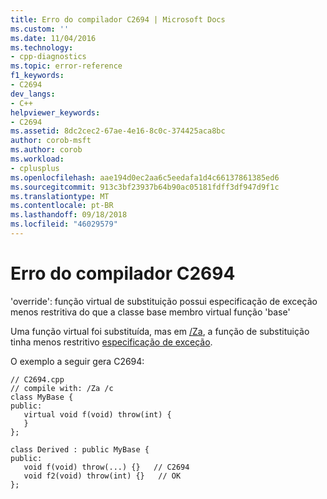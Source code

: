```yaml
---
title: Erro do compilador C2694 | Microsoft Docs
ms.custom: ''
ms.date: 11/04/2016
ms.technology:
- cpp-diagnostics
ms.topic: error-reference
f1_keywords:
- C2694
dev_langs:
- C++
helpviewer_keywords:
- C2694
ms.assetid: 8dc2cec2-67ae-4e16-8c0c-374425aca8bc
author: corob-msft
ms.author: corob
ms.workload:
- cplusplus
ms.openlocfilehash: aae194d0ec2aa6c5eedafa1d4c66137861385ed6
ms.sourcegitcommit: 913c3bf23937b64b90ac05181fdff3df947d9f1c
ms.translationtype: MT
ms.contentlocale: pt-BR
ms.lasthandoff: 09/18/2018
ms.locfileid: "46029579"
---
```

# <a name="compiler-error-c2694"></a>Erro do compilador C2694

'override': função virtual de substituição possui especificação de exceção menos restritiva do que a classe base membro virtual função 'base'

Uma função virtual foi substituída, mas em [/Za](../../build/reference/za-ze-disable-language-extensions.md), a função de substituição tinha menos restritivo [especificação de exceção](../../cpp/exception-specifications-throw-cpp.md).

O exemplo a seguir gera C2694:

```
// C2694.cpp
// compile with: /Za /c
class MyBase {
public:
   virtual void f(void) throw(int) {
   }
};

class Derived : public MyBase {
public:
   void f(void) throw(...) {}   // C2694
   void f2(void) throw(int) {}   // OK
};
```